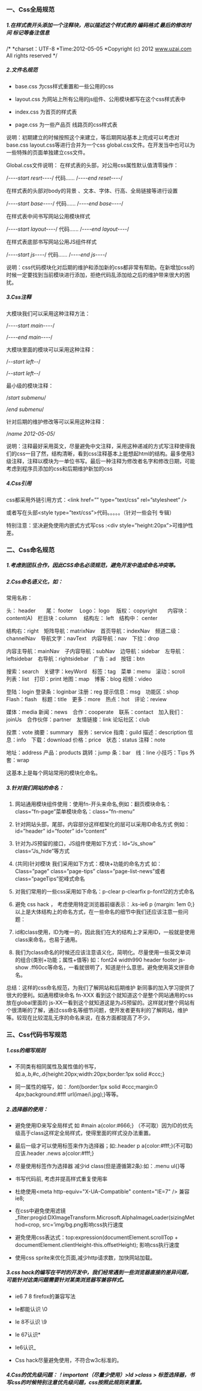 ###  一、Css全局规范
##### 1.在样式表开头添加一个注释块，用以描述这个样式表的 编码格式 最后的修改时间 标记等备注信息

/*
*charset：UTF-8
*Time:2012-05-05
*Copyright (c) 2012 www.uzai.com All rights reserved
*/

##### 2.文件名规范

 - base.css 为css样式重置和一些公用的css

 - layout.css 为网站上所有公用的js组件、公用模块都写在这个css样式表中

 - index.css  为首页的样式表

 - page.css  为一些产品页 线路页的css样式表

说明：初期建立的时候按照这个来建立，等后期网站基本上完成可以考虑对base.css layout.css等进行合并为一个css global.css文件。在开发当中也可以为一些特殊的页面单独建立css文件。

Global.css文件说明：
在样式表的头部，对公用css属性默认值清零操作：

/*----start resrt----*/
    代码......
/*----end reset----*/

在样式表的头部对body的背景 、文本、字体、行高、全局链接等进行设置

/*----start base----*/
  代码......
/*----end base----*/

在样式表中间书写网站公用模块样式

/*----start layout----*/
    代码......
/*----end  layout----*/

在样式表底部书写网站公用JS组件样式

/*----start js----*/
   代码......
/*----end  js----*/

说明：css代码模块化对后期的维护和添加新的css都非常有帮助。在新增加css的时候一定要找到当前模块进行添加，拒绝代码乱添加给之后的维护带来很大的困扰。

##### 3.Css注释

大模块我们可以采用这种注释方法：

/*----start main----*/

/*----end main----*/

大模块里面的模块可以采用这种注释：

/*--start left--*/

/*--start left--*/

最小级的模块注释：

/*start submenu*/

/*end submenu*/

针对后期的维护修改等可以采用这种注释：

/*name 2012-05-05*/

说明：注释最好采用英文，尽量避免中文注释，采用这种递减的方式写注释使得我们的css一目了然，结构清晰，看到css注释基本上能想起html的结构。最多使用3级注释，注释以模块为一单位书写。最后一种注释为修改者名字和修改日期，可能考虑到程序员添加的css和后期维护新加的css

##### 4.Css引用

css都采用外链引用方式：&lt;link href=”” type=”text/css” rel=”stylesheet” />

或者写在头部&lt;style type=”text/css”&gt;代码。。。。。</css>（针对一些会刊 专辑）

特别注意：坚决避免使用内嵌式方式写css :&lt;div style=”height:20px”>可维护性差。



### 二、Css命名规范
##### 1.考虑到团队合作，因此CSS命名必须规范，避免开发中造成命名冲突等。

##### 2.Css命名语义化，如：

常用名称：

头：	header　　尾：	footer	　Logo：	logo	　版权：	copyright　　内容块：	content(A)　栏目块：column	　结构左：	left　结构中：	center

结构右：right　矩阵导航：matrixNav　首页导航：indexNav　频道二级：channelNav　导航文字：navText　内容导航：nav　下拉：drop　

内容主导航：mainNav　子内容导航：subNav　边导航：sidebar　左导航：leftsidebar　右导航：rightsidebar　广告：ad　按钮：btn

搜索：search　关键字：keyWord　标签：tag　菜单：menu　滚动：scroll　列表：list　打印：print	地图：map　博客：blog	视频：video

登陆：login	登录条：loginbar	注册：reg	提示信息：msg　功能区：shop	Flash：flash　标题：title　更多：more　热点：hot　评论：review
		
媒体：media	新闻：news　合作：cooperate　联系：contact　加入我们：joinUs　合作伙伴：partner　友情链接：link	论坛社区：club	

投票：vote	摘要：summary　服务：service	指南：guild	描述：description	信息：info　下载：download	价格：price　状态：status	注释：note

地址：address	产品：products	跳转：jump	条：bar　线：line	小技巧：Tips	外套：wrap	
	
这基本上是每个网站常用的模块化命名。

##### 3.针对我们网站的命名：

1. 网站通用模块组件使用：使用fn-开头来命名,例如：翻页模块命名：class=”fn-page”菜单模块命名：class=”fn-menu”	

2. 针对网站头部，尾部，内容部分这样框架化的层可以采用ID命名方式  例如：id=”header”    id=”footer”       id=”content”

3. 针对为JS预留的接口，JS组件使用如下方式：Id=“Js_show”  class=“Js_hide”等方式

4. (共同)针对模块 我们采用如下方式：模块+功能的命名方式 如：Class=”page” class=”page-tips”  class=”page-list-news”或者class=”pageTips”驼峰式命名

5. 对我们常用的一些css采用如下命名：p-clear  p-clearfix p-font12的方式命名

6. 避免 css hack ， 考虑使用特定浏览器前缀表示：.ks-ie6 p {margin: 1em 0;}以上是大体结构上的命名方式，在一些命名的细节中我们还应该注意一些问题：

7. id和class使用，ID为唯一的，因此我们在大的结构上才采用ID，一般就是使用class来命名，也易于通用。

8. 我们为class命名的时候还应该注意语义化，简明化。尽量使用一些英文单词的组合(类别+功能；属性+值等) 如：font24     width990   header  footer  js-show  .ff60cc等命名，一看就很明了，知道是什么意思。避免使用英文拼音命名。

总结：这样的css命名规范，为我们了解网站和后期维护 新同事的加入学习提供了很大的便利。如通用模块命名 fn-XXX 看到这个就知道这个是整个网站通用的css 放在global里面的  js-XX一看到这个就知道这是为JS预留的。这样就对整个网站有个很清晰的了解，通过css命名等细节问题，使开发者更有利的了解网站，维护等。较现在比较混乱无序的命名来说，在各方面都提高了不少。

### 三、Css代码书写规范

##### 1.css的缩写规则
 - 不同类有相同属性及属性值的书写，如.a,.b,#c,.d{height:20px;width:20px;border:1px solid #ccc;}

 - 同一属性的缩写，如：.font{border:1px solid #ccc;margin:0 4px;background:#fff url(imae/i.jpg);}等等。

##### 2.选择器的使用：

 - 避免使用ID来写全局样式 如 #main a{color:#666;} （不可取）因为ID的优先级高于class这样定全局样式，使得里面的样式没办法重置。

 - 最后一级才可以使用标签来作为选择器；如:.header p a{color:#fff;}(不可取) 应该.header .news a{color:#fff;}

 - 尽量使用标签作为选择器 减少id class(但是遵循第2条):如：.menu ul{}等

 - 书写代码前, 考虑并提高样式重复使用率

 - 杜绝使用&lt;meta http-equiv="X-UA-Compatible" content="IE=7" /&gt; 兼容 ie8;

 - 在css中避免使用滤镜_filter:progid:DXImageTransform.Microsoft.AlphaImageLoader(sizingMethod=crop, src=’img/bg.png影响css执行速度

 - 避免使用css表达式：top:expression(documentElement.scrollTop + documentElement.clientHeight-this.offsetHeight); 影响css执行速度

 - 使用css sprite来优化页面,减少http请求数，加快网站加载。

##### 3.css hack的编写在平时的开发中，我们经常遇到一些浏览器直接的差异问题，可能针对这类问题需要针对某类浏览器写兼容样式。

 - ie6 7 8 firefox的兼容写法

 - Ie都能认识 \0 

 - Ie 8不认识 \9

 - Ie 67认识*

 - Ie6认识_

 - Css hack尽量避免使用，不符合w3c标准的。

##### 4.Css的优先级问题：！important（尽量少使用）>Id >class > 标签选择器，书写css的时候特别注意优先级问题，css按照此规则来重置。
